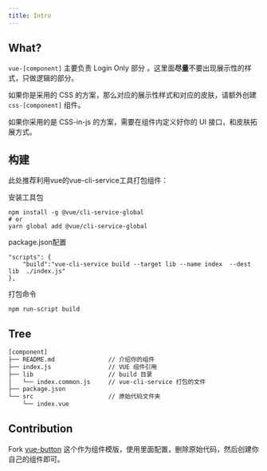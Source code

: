 ```yaml
---
title: Intro
---
```


## What?

`vue-[component]` 主要负责 Login Only 部分 。这里面**尽量**不要出现展示性的样式，只做逻辑的部分。

如果你是采用的 CSS 的方案，那么对应的展示性样式和对应的皮肤，请额外创建 `css-[component]` 组件。

如果你采用的是 CSS-in-js 的方案，需要在组件内定义好你的 UI 接口，和皮肤拓展方式。

## 构建

此处推荐利用vue的vue-cli-service工具打包组件：

安装工具包

```
npm install -g @vue/cli-service-global
# or
yarn global add @vue/cli-service-global
```

package.json配置

```
"scripts": {
    "build":"vue-cli-service build --target lib --name index  --dest lib  ./index.js"
},
```

打包命令

```
npm run-script build
```

## Tree

```bash
[component]
├── README.md               // 介绍你的组件
├── index.js                // VUE 组件引用
├── lib                     // build 目录
│   └── index.common.js     // vue-cli-service 打包的文件
├── package.json     
└── src                     // 原始代码文件夹
    └── index.vue
```

## Contribution

Fork [vue-button](https://github.com/nu-system/vue-button) 这个作为组件模版，使用里面配置，删除原始代码，然后创建你自己的组件即可。
